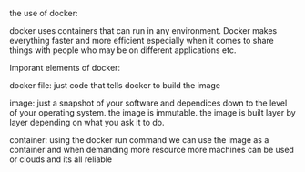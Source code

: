 the use of docker:

docker uses containers that can run in any environment. Docker makes everything faster and more efficient especially when it comes to share things with people who may be on different applications etc.

Imporant elements of docker:

docker file: just code that tells docker to build the image

image: just a snapshot of your software and dependices down to the level of your operating system. the image is immutable. the image is built layer by layer depending on what you ask it to do.
 
container: using the docker run command we can use the image as a container and when demanding more resource more machines can be used or clouds and its all reliable
